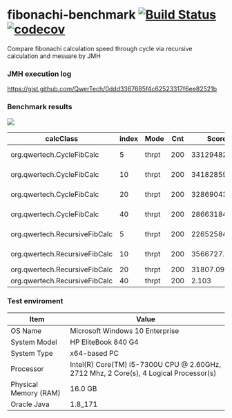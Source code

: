 # fibonachi-benchmark [![Build Status](https://travis-ci.org/QwerTech/fibonachi-benchmark.svg?branch=master)](https://travis-ci.org/QwerTech/fibonachi-benchmark) [![codecov](https://codecov.io/gh/QwerTech/fibonachi-benchmark/branch/master/graph/badge.svg)](https://codecov.io/gh/QwerTech/fibonachi-benchmark)
Compare fibonachi calculation speed through cycle via recursive calculation and mesuare by JMH

### JMH execution log
https://gist.github.com/QwerTech/0ddd3367685f4c62523317f6ee82521b

### Benchmark results
![](https://github.com/QwerTech/fibonachi-benchmark/raw/master/graph.png)

| calcClass | index | Mode | Cnt | Score | Error | Units |
|---|---|---|---|---|---|---|
| org.qwertech.CycleFibCalc | 5 | thrpt | 200 | 33129482.506 | ± 311934.001 | ops/s |
|org.qwertech.CycleFibCalc| 10|thrpt|200|34182859.361|± 491875.643|ops/s|
|org.qwertech.CycleFibCalc| 20|thrpt|200|32869043.734|± 403266.387|ops/s|
|org.qwertech.CycleFibCalc| 40|thrpt|200|28663184.021|± 230258.141|ops/s|
|org.qwertech.RecursiveFibCalc|5|thrpt|200|22652584.235|± 179932.003|ops/s|
|org.qwertech.RecursiveFibCalc| 10|thrpt|200| 3566727.398|± 29306.560|ops/s|
|org.qwertech.RecursiveFibCalc| 20|thrpt|200| 31807.095|± 128.767|ops/s|
|org.qwertech.RecursiveFibCalc| 40|thrpt|200| 2.103|± 0.013|ops/s|

### Test enviroment
|Item|Value|
|---|---|
|OS Name|Microsoft Windows 10 Enterprise|
|System Model|HP EliteBook 840 G4|
|System Type|x64-based PC|
|Processor|Intel(R) Core(TM) i5-7300U CPU @ 2.60GHz, 2712 Mhz, 2 Core(s), 4 Logical Processor(s)|
|Physical Memory (RAM)|16.0 GB|
|Oracle Java|1.8_171|
